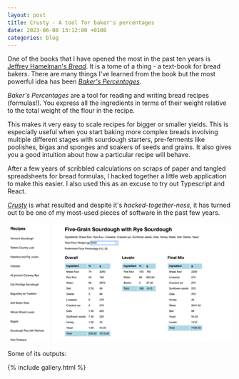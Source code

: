 ```yaml
---
layout: post
title: Crusty - A tool for baker's percentages
date: 2023-06-08 13:12:00 +0100
categories: blog
---
```


One of the books that I have opened the most in the past ten years is [Jeffrey Hamelman's _Bread_](https://www.kingarthurbaking.com/author/jeffrey-hamelman). It is a tome of a thing - a text-book for bread bakers. There are many things I've learned from the book but the most powerful idea has been [_Baker's Percentages_](https://en.wikipedia.org/wiki/Baker_percentage).

_Baker's Percentages_ are a tool for reading and writing bread recipes (formulas!). You express all the ingredients in terms of their weight relative to the total weight of the flour in the recipe.

This makes it very easy to scale recipes for bigger or smaller yields. This is especially useful when you start baking more complex breads involving multiple different stages with sourdough starters, pre-ferments like poolishes, bigas and sponges and soakers of seeds and grains. It also gives you a good intuition about how a particular recipe will behave.

After a few years of scribbled calculations on scraps of paper and tangled spreadsheets for bread formulas, I hacked together a little web application to make this easier. I also used this as an excuse to try out Typescript and React.

[_Crusty_](/crusty/) is what resulted and despite it's _hacked-together-ness_, it has turned out to be one of my most-used pieces of software in the past few years.

![A screenshot of crusty in action. Not much to look at but it tastes delicious](/images/crusty-screenshot-small.png)


Some of its outputs:

{% include gallery.html %}

<!--
![Challah and rolls](/images/challah.jpeg)

![Sourdough and Bagels](/images/sourdough-and-bagels.jpeg)

![](/images/rolls.jpeg)

![](/images/sourdough-and-pi.jpeg) -->
